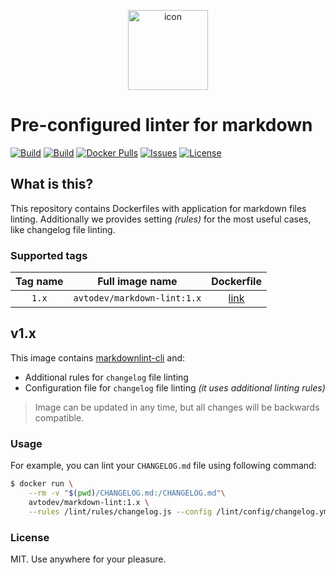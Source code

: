 <p align="center">
 <img src="https://hsto.org/webt/jj/z4/-o/jjz4-ofmx_k18yeslacjnjuzrve.png" width="128" alt="icon">
</p>

# Pre-configured linter for markdown

[![Build][badge_automated]][link_hub]
[![Build][badge_build]][link_hub]
[![Docker Pulls][badge_pulls]][link_hub]
[![Issues][badge_issues]][link_issues]
[![License][badge_license]][link_license]

## What is this?

This repository contains Dockerfiles with application for markdown files linting. Additionally we provides setting _(rules)_ for the most useful cases, like changelog file linting.

### Supported tags

Tag name |       Full image name       | Dockerfile
:------: | :-------------------------: | :--------:
 `1.x`   | `avtodev/markdown-lint:1.x` | [link](https://github.com/avto-dev/markdown-lint/blob/image-1.x/Dockerfile)

## v1.x

This image contains [markdownlint-cli][markdownlint-cli] and:

- Additional rules for `changelog` file linting
- Configuration file for `changelog` file linting _(it uses additional linting rules)_

> Image can be updated in any time, but all changes will be backwards compatible.

### Usage

For example, you can lint your `CHANGELOG.md` file using following command:

```bash
$ docker run \
    --rm -v "$(pwd)/CHANGELOG.md:/CHANGELOG.md"\
    avtodev/markdown-lint:1.x \
    --rules /lint/rules/changelog.js --config /lint/config/changelog.yml /CHANGELOG.md
```

### License

MIT. Use anywhere for your pleasure.

[badge_automated]:https://img.shields.io/docker/cloud/automated/avtodev/markdown-lint.svg?style=flat-square&maxAge=30
[badge_pulls]:https://img.shields.io/docker/pulls/avtodev/markdown-lint.svg?style=flat-square&maxAge=30
[badge_issues]:https://img.shields.io/github/issues/avto-dev/markdown-lint.svg?style=flat-square&maxAge=30
[badge_build]:https://img.shields.io/docker/cloud/build/avtodev/markdown-lint.svg?style=flat-square&maxAge=30
[badge_license]:https://img.shields.io/github/license/avto-dev/markdown-lint.svg?style=flat-square&maxAge=30
[link_hub]:https://hub.docker.com/r/avtodev/markdown-lint/
[link_license]:https://github.com/avto-dev/markdown-lint/blob/master/LICENSE
[link_issues]:https://github.com/avto-dev/markdown-lint/issues
[markdownlint-cli]:https://github.com/igorshubovych/markdownlint-cli

